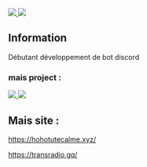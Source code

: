 <a href="https://top.gg/bot/975871008487637092">
  <img src="https://top.gg/api/widget/owner/975871008487637092.svg">
</a>
<a href="https://top.gg/bot/988187367653400586">
  <img src="https://top.gg/api/widget/owner/988187367653400586.svg">
</a>


## Information 

Débutant développement de bot discord

### mais project : 

<a href="https://top.gg/bot/988187367653400586">
  <img src="https://top.gg/api/widget/988187367653400586.svg">
</a>

<a href="https://top.gg/bot/975871008487637092">
  <img src="https://top.gg/api/widget/975871008487637092.svg">
</a>

## Mais site : 
https://hohotutecalme.xyz/ 

https://transradio.gq/

<!--
**HOHOTUTECALME/hohotutecalme** is a ✨ _special_ ✨ repository because its `README.md` (this file) appears on your GitHub profile.
Here are some ideas to get you started:
- 🔭 I’m currently working on ...
- 🌱 I’m currently learning ...
- 👯 I’m looking to collaborate on ...
- 🤔 I’m looking for help with ...
- 💬 Ask me about ...
- 📫 How to reach me: ...
- 😄 Pronouns: ...
- ⚡ Fun fact: ...
-->
